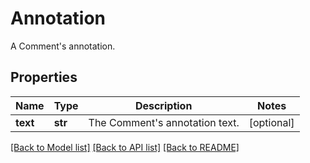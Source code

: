 # Annotation

A Comment's annotation. 
## Properties
Name | Type | Description | Notes
------------ | ------------- | ------------- | -------------
**text** | **str** | The Comment&#39;s annotation text. | [optional] 

[[Back to Model list]](../README.md#documentation-for-models) [[Back to API list]](../README.md#documentation-for-api-endpoints) [[Back to README]](../README.md)


